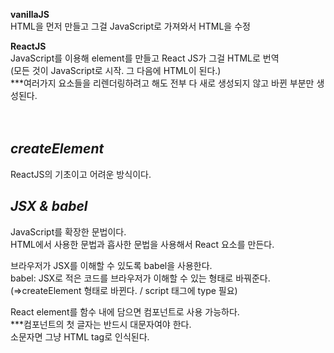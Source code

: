 <b>vanillaJS</b><br>
HTML을 먼저 만들고 그걸 JavaScript로 가져와서 HTML을 수정<br>

<b>ReactJS</b><br>
JavaScript를 이용해 element를 만들고 React JS가 그걸 HTML로 번역<br>
(모든 것이 JavaScript로 시작. 그 다음에 HTML이 된다.)<br>
***여러가지 요소들을 리렌더링하려고 해도 전부 다 새로 생성되지 않고 바뀐 부분만 생성된다.<br><br><br>


<i>createElement</i><br>
-
ReactJS의 기초이고 어려운 방식이다.<br>

<i>JSX & babel</i><br>
-
JavaScript를 확장한 문법이다.<br>
HTML에서 사용한 문법과 흡사한 문법을 사용해서 React 요소를 만든다.<br>

브라우저가 JSX를 이해할 수 있도록 babel을 사용한다.<br>
babel: JSX로 적은 코드를 브라우저가 이해할 수 있는 형태로 바꿔준다.<br>
(⇒createElement 형태로 바뀐다. / script 태그에 type 필요)<br>

React element를 함수 내에 담으면 컴포넌트로 사용 가능하다.<br>
***컴포넌트의 첫 글자는 반드시 대문자여야 한다.<br>
소문자면 그냥 HTML tag로 인식된다.<br>
